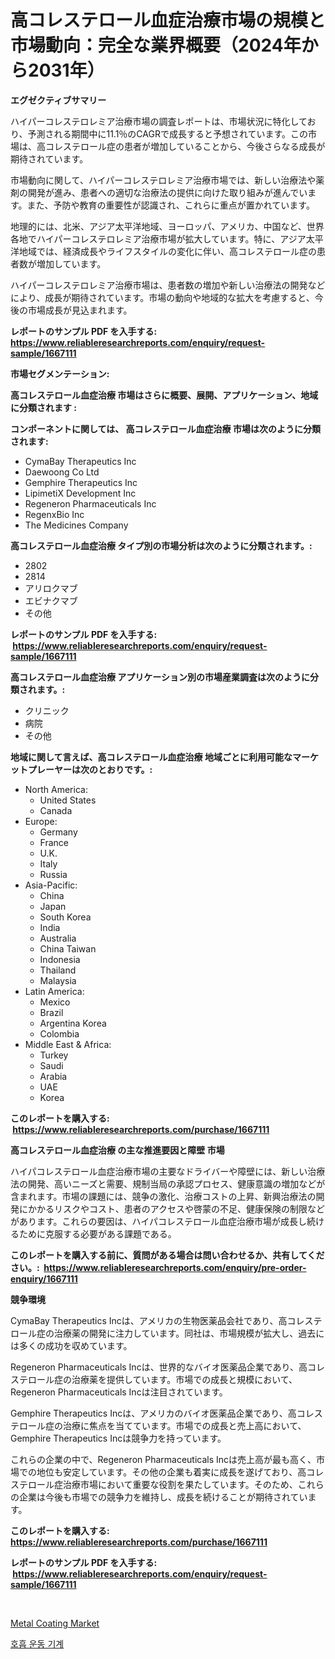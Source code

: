 <p><h1>高コレステロール血症治療市場の規模と市場動向：完全な業界概要（2024年から2031年）</h1></p><p><strong>エグゼクティブサマリー</strong></p>
<p><p>ハイパーコレステロレミア治療市場の調査レポートは、市場状況に特化しており、予測される期間中に11.1％のCAGRで成長すると予想されています。この市場は、高コレステロール症の患者が増加していることから、今後さらなる成長が期待されています。</p><p>市場動向に関して、ハイパーコレステロレミア治療市場では、新しい治療法や薬剤の開発が進み、患者への適切な治療法の提供に向けた取り組みが進んでいます。また、予防や教育の重要性が認識され、これらに重点が置かれています。</p><p>地理的には、北米、アジア太平洋地域、ヨーロッパ、アメリカ、中国など、世界各地でハイパーコレステロレミア治療市場が拡大しています。特に、アジア太平洋地域では、経済成長やライフスタイルの変化に伴い、高コレステロール症の患者数が増加しています。</p><p>ハイパーコレステロレミア治療市場は、患者数の増加や新しい治療法の開発などにより、成長が期待されています。市場の動向や地域的な拡大を考慮すると、今後の市場成長が見込まれます。</p></p>
<p><strong>レポートのサンプル PDF を入手する: <a href="https://www.reliableresearchreports.com/enquiry/request-sample/1667111">https://www.reliableresearchreports.com/enquiry/request-sample/1667111</a></strong></p>
<p><strong>市場セグメンテーション:</strong></p>
<p><strong> 高コレステロール血症治療 市場はさらに概要、展開、アプリケーション、地域に分類されます :</strong></p>
<p><strong>コンポーネントに関しては、 高コレステロール血症治療 市場は次のように分類されます: &nbsp;</strong></p>
<p><ul><li>CymaBay Therapeutics Inc</li><li>Daewoong Co Ltd</li><li>Gemphire Therapeutics Inc</li><li>LipimetiX Development Inc</li><li>Regeneron Pharmaceuticals Inc</li><li>RegenxBio Inc</li><li>The Medicines Company</li></ul></p>
<p><strong> 高コレステロール血症治療 タイプ別の市場分析は次のように分類されます。:</strong></p>
<p><ul><li>2802</li><li>2814</li><li>アリロクマブ</li><li>エビナクマブ</li><li>その他</li></ul></p>
<p><strong>レポートのサンプル PDF を入手する: &nbsp;<a href="https://www.reliableresearchreports.com/enquiry/request-sample/1667111">https://www.reliableresearchreports.com/enquiry/request-sample/1667111</a></strong></p>
<p><strong> 高コレステロール血症治療 アプリケーション別の市場産業調査は次のように分類されます。:</strong></p>
<p><ul><li>クリニック</li><li>病院</li><li>その他</li></ul></p>
<p><strong>地域に関して言えば、高コレステロール血症治療 地域ごとに利用可能なマーケットプレーヤーは次のとおりです。:</strong></p>
<p><ul>
    <li>
        North America:
        <ul>
            <li>United States</li>
            <li>Canada</li>
        </ul>
    </li>
    <li>
        Europe:
        <ul>
            <li>Germany</li>
            <li>France</li>
            <li>U.K.</li>
            <li>Italy</li>
            <li>Russia</li>
        </ul>
    </li>
    <li>
        Asia-Pacific:
        <ul>
            <li>China</li>
            <li>Japan</li>
            <li>South Korea</li>
            <li>India</li>
            <li>Australia</li>
            <li>China Taiwan</li>
            <li>Indonesia</li>
            <li>Thailand</li>
            <li>Malaysia</li>
        </ul>
    </li>
    <li>
        Latin America:
        <ul>
            <li>Mexico</li>
            <li>Brazil</li>
            <li>Argentina Korea</li>
            <li>Colombia</li>
        </ul>
    </li>
    <li>
        Middle East & Africa:
        <ul>
            <li>Turkey</li>
            <li>Saudi</li>
            <li>Arabia</li>
            <li>UAE</li>
            <li>Korea</li>
        </ul>
    </li>
    </ul></p>
<p><strong>このレポートを購入する: &nbsp;<a href="https://www.reliableresearchreports.com/purchase/1667111">https://www.reliableresearchreports.com/purchase/1667111</a></strong></p>
<p><strong>高コレステロール血症治療 の主な推進要因と障壁 市場</strong></p>
<p><p>ハイパコレステロール血症治療市場の主要なドライバーや障壁には、新しい治療法の開発、高いニーズと需要、規制当局の承認プロセス、健康意識の増加などが含まれます。市場の課題には、競争の激化、治療コストの上昇、新興治療法の開発にかかるリスクやコスト、患者のアクセスや啓蒙の不足、健康保険の制限などがあります。これらの要因は、ハイパコレステロール血症治療市場が成長し続けるために克服する必要がある課題である。</p></p>
<p><strong>このレポートを購入する前に、質問がある場合は問い合わせるか、共有してください。:&nbsp; <a href="https://www.reliableresearchreports.com/enquiry/pre-order-enquiry/1667111">https://www.reliableresearchreports.com/enquiry/pre-order-enquiry/1667111</a></strong></p>
<p><strong>競争環境</strong></p>
<p><p>CymaBay Therapeutics Incは、アメリカの生物医薬品会社であり、高コレステロール症の治療薬の開発に注力しています。同社は、市場規模が拡大し、過去には多くの成功を収めています。 </p><p>Regeneron Pharmaceuticals Incは、世界的なバイオ医薬品企業であり、高コレステロール症の治療薬を提供しています。市場での成長と規模において、Regeneron Pharmaceuticals Incは注目されています。 </p><p>Gemphire Therapeutics Incは、アメリカのバイオ医薬品企業であり、高コレステロール症の治療に焦点を当てています。市場での成長と売上高において、Gemphire Therapeutics Incは競争力を持っています。 </p><p>これらの企業の中で、Regeneron Pharmaceuticals Incは売上高が最も高く、市場での地位も安定しています。その他の企業も着実に成長を遂げており、高コレステロール症治療市場において重要な役割を果たしています。そのため、これらの企業は今後も市場での競争力を維持し、成長を続けることが期待されています。</p></p>
<p><strong>このレポートを購入する: &nbsp; <a href="https://www.reliableresearchreports.com/purchase/1667111">https://www.reliableresearchreports.com/purchase/1667111</a></strong></p>
<p><strong>レポートのサンプル PDF を入手する: &nbsp;<a href="https://www.reliableresearchreports.com/enquiry/request-sample/1667111">https://www.reliableresearchreports.com/enquiry/request-sample/1667111</a></strong><strong></strong></p>
<p>&nbsp;</p>
<p><p><a href="https://confirmed-shield-e13.notion.site/Metal-Coating-Market-Offer-Valuable-Insights-into-Market-Size-Market-Share-Market-Trends-and-Proj-89bfe1f6665346afaa58668a5bca99d0">Metal Coating Market</a></p><p><a href="https://medium.com/@hilmi-2a/%ED%98%B8%ED%9D%A1-%EC%9A%B4%EB%8F%99%EA%B8%B0-%EC%8B%9C%EC%9E%A5-%EC%A1%B0%EC%82%AC-%EB%B3%B4%EA%B3%A0%EC%84%9C-%EC%97%AD%EC%82%AC-%EB%B0%8F-2024%EB%85%84%EB%B6%80%ED%84%B0-2031%EB%85%84%EA%B9%8C%EC%A7%80%EC%9D%98-%EC%98%88%EC%B8%A1-dcdfced4495f">호흡 운동 기계</a></p></p>